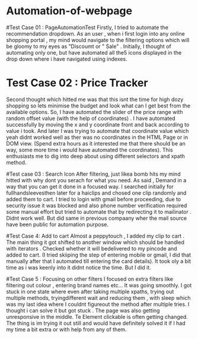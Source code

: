 # Automation-of-webpage
#Test Case 01 : PageAutomationTest 
Firstly, I tried to automate the recommendation dropdown. As an user , when i first login into any online shopping portal , my mind would navigate to the filtering options which will be gloomy to my eyes as "Discoumt or " Sale" . Initially, I thought of automating only one, but have automated all the5 icons displayed in the drop down where i have navigated using indexes. 

# Test Case 02 : Price Tracker 
Second thought which hitted me was that this isnt the time for high dozy shopping so lets minimise the budget and look what can I get best from the available options. So, I have automated the slider of the price range with random offset value (with the help of coordinates) . I have automated successfully by moving the x and y coordinate front and back according to value i took. And later I was trying to automate that coordinate value which yeah didnt worked well as ther was no coordinates in the HTML Page or in DOM view. (Spend extra hours as it interested me that there should be an way, some more time i would have automated the coordinates). This enthusiasts me to dig into deep about using different selectors and xpath method. 

#Test case 03 : Search Icon 
After filtering, just likea bomb hits my mind hitted with why dont you serach for what you need. As said , Demand in a way that you can get it done in a focused way. I searched initially for fullhandsleevesthen later for a haiclips and chosed one clip randomly and added them to cart. I tried to login with gmail before proceeding, due to security issue it was blocked and also phone number verification required some manual effort but tried to automate that by redirecting it to mailinator . Didnt work well. But did same in previous compaany wher the mail source have been public for automation purpose. 

#Test Case 4: Add to cart 
Almost a peppytouch , I added my clip to cart . The main thing it got shifted to another window which should be handled with iterators . Checked whether it will bedelivered to my pincode and added to cart. (I tried skiiping the step of entering mobile or gmail, I did that manually after that I automated till entering the card details). It took oly a bit time as i was keenly into it didnt notice the time. But I did it. 

#Test Case 5 : Focusing on other filters
I focused on extra filters like filtering out colour , entering brand names etc...   It was going smoothly. I got stuck in one state where even after taking multiple xpaths, trying out multiple methods, tryingdifferent wait and reducing them , with sleep which was my last idea  where I couldnt figureout  the method after multiple tries. I thought i can solve it but got stuck . The page was also getting unresponsive in the middle. Te Element clickable is often getting changed. The thing is im trying it out still and would have definitely solved it if I had my time a bit extra or with help from any of them.

 
